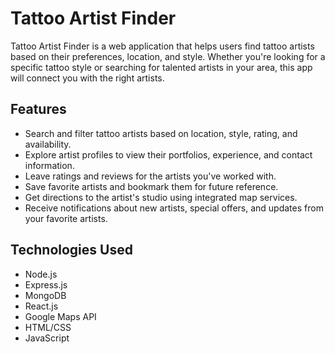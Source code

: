# Tattoo Artist Finder

Tattoo Artist Finder is a web application that helps users find tattoo artists based on their preferences, location, and style. Whether you're looking for a specific tattoo style or searching for talented artists in your area, this app will connect you with the right artists.

## Features

- Search and filter tattoo artists based on location, style, rating, and availability.
- Explore artist profiles to view their portfolios, experience, and contact information.
- Leave ratings and reviews for the artists you've worked with.
- Save favorite artists and bookmark them for future reference.
- Get directions to the artist's studio using integrated map services.
- Receive notifications about new artists, special offers, and updates from your favorite artists.


## Technologies Used

- Node.js
- Express.js
- MongoDB
- React.js
- Google Maps API
- HTML/CSS
- JavaScript
